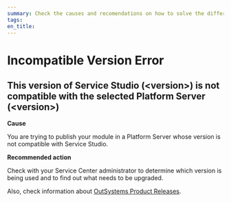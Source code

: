 ```yaml
---
summary: Check the causes and recomendations on how to solve the different Incompatible Version TrueChange errors.
tags:
en_title:
---
```


# Incompatible Version Error

## This version of Service Studio (&lt;version>) is not compatible with the selected Platform Server (&lt;version>)

**Cause**

You are trying to publish your module in a Platform Server whose version is not compatible with Service Studio.

**Recommended action**

Check with your Service Center administrator to determine which version is being used and to find out what needs to be upgraded. 

Also, check information about [OutSystems Product Releases](https://success.outsystems.com/Support/Enterprise_Customers/Upgrading/OutSystems_Release_Cycle).
